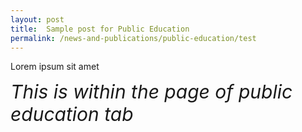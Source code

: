 ```yaml
---
layout: post
title:  Sample post for Public Education
permalink: /news-and-publications/public-education/test
---
```

Lorem ipsum sit amet

<style>

.TEST {
  Font-size:30px;
  Font-color:red;
  Font-style:italic;
}

</style>

<div><span class="TEST"> This is within the page of public education tab </span> </div>


